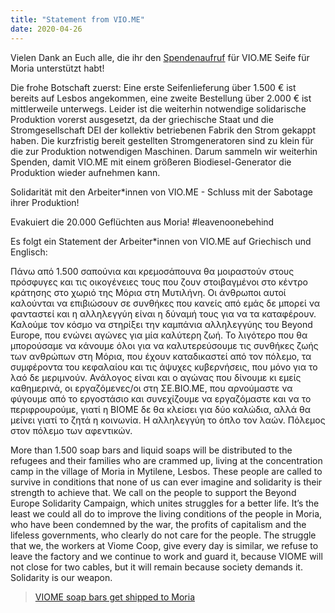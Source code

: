 ```yaml
---
title: "Statement from VIO.ME"
date: 2020-04-26
---
```

Vielen Dank an Euch alle, die ihr den [Spendenaufruf](http://kosmotique.org/texts/2020-04-07-soap-fuer-moria.html) für VIO.ME Seife für Moria unterstützt habt!

Die frohe Botschaft zuerst: Eine erste Seifenlieferung über 1.500 € ist bereits auf Lesbos angekommen, eine zweite Bestellung über 2.000 € ist mittlerweile unterwegs. Leider ist die weiterhin notwendige solidarische Produktion vorerst ausgesetzt, da der griechische Staat und die Stromgesellschaft DEI der kollektiv betriebenen Fabrik den Strom gekappt haben. Die kurzfristig bereit gestellten Stromgeneratoren sind zu klein für die zur Produktion notwendigen Maschinen. Darum sammeln wir weiterhin Spenden, damit VIO.ME mit einem größeren Biodiesel-Generator die Produktion wieder aufnehmen kann.

Solidarität mit den Arbeiter\*innen von VIO.ME - Schluss mit der Sabotage ihrer Produktion!

Evakuiert die 20.000 Geflüchten aus Moria! #leavenoonebehind

Es folgt ein Statement der Arbeiter\*innen von VIO.ME auf Griechisch und Englisch:

Πάνω από 1.500 σαπούνια και κρεμοσάπουνα θα μοιραστούν στους πρόσφυγες και τις οικογένειες τους που ζουν στοιβαγμένοι στο κέντρο κράτησης στο χωριό της Μόρια στη Μυτιλήνη. Οι άνθρωποι αυτοί καλούνται να επιβιώσουν σε συνθήκες που κανείς από εμάς δε μπορεί να φανταστεί και η αλληλεγγύη είναι η δύναμή τους για να τα καταφέρουν. Καλούμε τον κόσμο να στηρίξει την καμπάνια αλληλεγγύης του Beyond Europe, που ενώνει αγώνες για μία καλύτερη ζωή. Το λιγότερο που θα μπορούσαμε να κάνουμε όλοι για να καλυτερεύσουμε τις συνθήκες ζωής των ανθρώπων στη Μόρια, που έχουν καταδικαστεί από τον πόλεμο, τα συμφέροντα του κεφαλαίου και τις άψυχες κυβερνήσεις, που μόνο για το λαό δε μεριμνούν. Ανάλογος είναι και ο αγώνας που δίνουμε κι εμείς καθημερινά, οι εργαζόμενες/οι στη ΣΕ.ΒΙΟ.ΜΕ, που αρνούμαστε να φύγουμε από το εργοστάσιο και συνεχίζουμε να εργαζόμαστε και να το περιφρουρούμε, γιατί η ΒΙΟΜΕ δε θα κλείσει για δύο καλώδια, αλλά θα μείνει γιατί το ζητά η κοινωνία.
Η αλληλεγγύη το όπλο τον λαών. Πόλεμος στον πόλεμο των αφεντικών.

More than 1.500 soap bars and liquid soaps will be distributed to the refugees and their families who are crammed up, living at the concentration camp in the village of Moria in Mytilene, Lesbos. These people are called to survive in conditions that none of us can ever imagine and solidarity is their strength to achieve that. We call on the people to support the Beyond Europe Solidarity Campaign, which unites struggles for a better life. It’s the least we could all do to improve the living conditions of the people in Moria, who have been condemned by the war, the profits of capitalism and the lifeless governments, who clearly do not care for the people. The struggle that we, the workers at Viome Coop, give every day is similar, we refuse to leave the factory and we continue to work and guard it, because VIOME will not close for two cables, but it will remain because society demands it.
Solidarity is our weapon.

<blockquote class="imgur-embed-pub" lang="en" data-id="a/HduAlCP"  ><a href="//imgur.com/a/HduAlCP">VIOME soap bars get shipped to Moria</a></blockquote><script async src="//s.imgur.com/min/embed.js" charset="utf-8"></script>
